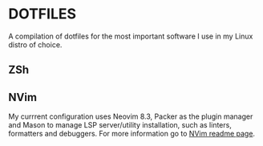 # DOTFILES

A compilation of dotfiles for the most important software I use in my Linux distro of choice.

## ZSh

## NVim
My currrent configuration uses Neovim 8.3, Packer as the plugin manager and 
Mason to manage LSP server/utility installation, such as linters, formatters 
and debuggers.
For more information go to [NVim readme page]().
